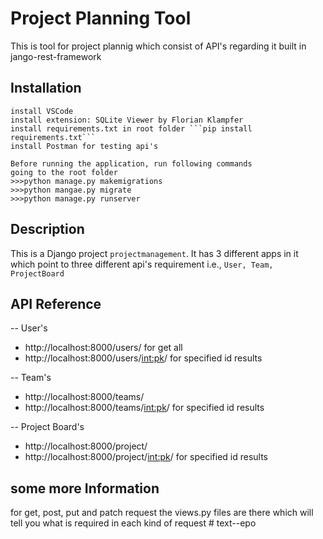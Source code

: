 # Project Planning Tool
This is tool for project plannig which consist of API's regarding it built in jango-rest-framework

## Installation
```
install VSCode
install extension: SQLite Viewer by Florian Klampfer
install requirements.txt in root folder ```pip install requirements.txt```
install Postman for testing api's

Before running the application, run following commands
going to the root folder
>>>python manage.py makemigrations
>>>python mangae.py migrate
>>>python manage.py runserver
```

## Description
This is a Django project 
``` projectmanagement ```.
It has 3 different apps in it which point to three different api's requirement i.e.,
``` User, Team, ProjectBoard ```

## API Reference

-- User's 
   - http://localhost:8000/users/             for get all
   - http://localhost:8000/users/<int:pk>/    for specified id results  

-- Team's 
   - http://localhost:8000/teams/
   - http://localhost:8000/teams/<int:pk>/    for specified id results  

-- Project Board's 
   - http://localhost:8000/project/
   - http://localhost:8000/project/<int:pk>/    for specified id results  
   
## some more Information

for get, post, put and patch request the views.py files are there which will tell you what is required in each kind of request
#   t e x t - - e p o  
 